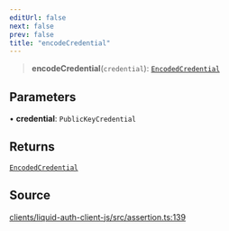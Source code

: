 ```yaml
---
editUrl: false
next: false
prev: false
title: "encodeCredential"
---
```


> **encodeCredential**(`credential`): [`EncodedCredential`](/reference/typescript/auth/assertion/type-aliases/encodedcredential/)

## Parameters

• **credential**: `PublicKeyCredential`

## Returns

[`EncodedCredential`](/reference/typescript/auth/assertion/type-aliases/encodedcredential/)

## Source

[clients/liquid-auth-client-js/src/assertion.ts:139](https://github.com/algorandfoundation/liquid-auth/blob/cec82e963bc03c2622fd80036d3c488643177b1a/clients/liquid-auth-client-js/src/assertion.ts#L139)
